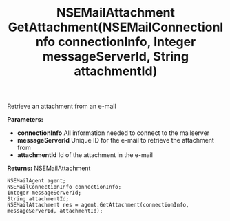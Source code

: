 ﻿---
uid: crmscript_ref_NSEMailAgent_GetAttachment
title: NSEMailAttachment GetAttachment(NSEMailConnectionInfo connectionInfo, Integer messageServerId, String attachmentId)
intellisense: NSEMailAgent.GetAttachment
keywords: NSEMailAgent, GetAttachment
so.topic: reference
---

Retrieve an attachment from an e-mail

**Parameters:**
 - **connectionInfo** All information needed to connect to the mailserver
 - **messageServerId** Unique ID for the e-mail to retrieve the attachment from
 - **attachmentId** Id of the attachment in the e-mail

**Returns:** NSEMailAttachment

```crmscript
NSEMailAgent agent;
NSEMailConnectionInfo connectionInfo;
Integer messageServerId;
String attachmentId;
NSEMailAttachment res = agent.GetAttachment(connectionInfo, messageServerId, attachmentId);
```

